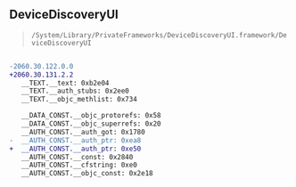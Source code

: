 ## DeviceDiscoveryUI

> `/System/Library/PrivateFrameworks/DeviceDiscoveryUI.framework/DeviceDiscoveryUI`

```diff

-2060.30.122.0.0
+2060.30.131.2.2
   __TEXT.__text: 0xb2e04
   __TEXT.__auth_stubs: 0x2ee0
   __TEXT.__objc_methlist: 0x734

   __DATA_CONST.__objc_protorefs: 0x58
   __DATA_CONST.__objc_superrefs: 0x20
   __AUTH_CONST.__auth_got: 0x1780
-  __AUTH_CONST.__auth_ptr: 0xea8
+  __AUTH_CONST.__auth_ptr: 0xe50
   __AUTH_CONST.__const: 0x2840
   __AUTH_CONST.__cfstring: 0xe0
   __AUTH_CONST.__objc_const: 0x2e18

```
